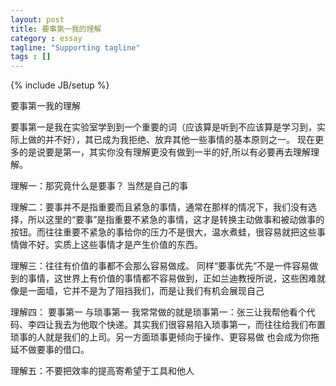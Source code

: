 ```yaml
---
layout: post
title: 要事第一我的理解
category : essay
tagline: "Supporting tagline"
tags : []
---
```

{% include JB/setup %}

要事第一我的理解

要事第一是我在实验室学到到一个重要的词（应该算是听到不应该算是学习到，实际上做的并不好），其已成为我拒绝、放弃其他一些事情的基本原则之一。 现在更多的是说要是第一，其实你没有理解更没有做到一半的好,所以有必要再去理解理解。

理解一：那究竟什么是要事？ 当然是自己的事

理解二：要事并不是指重要而且紧急的事情，通常在那样的情况下，我们没有选择，所以这里的“要事”是指重要不紧急的事情，这才是转换主动做事和被动做事的按钮。而往往重要不紧急的事给你的压力不是很大，温水煮蛙，很容易就把这些事情做不好。实质上这些事情才是产生价值的东西。

理解三：往往有价值的事都不会那么容易做成。 同样“要事优先”不是一件容易做到的事情，这世界上有价值的事情都不容易做到，正如兰迪教授所说，这些困难就像是一面墙，它并不是为了阻挡我们，而是让我们有机会展现自己

理解四： 要事第一 与琐事第一 
我常常做的就是琐事第一：张三让我帮他看个代码、李四让我去为他取个快递。其实我们很容易陷入琐事第一，而往往给我们布置琐事的人就是我们的上司。另一方面琐事更倾向于操作、更容易做  也会成为你拖延不做要事的借口。


理解五：不要把效率的提高寄希望于工具和他人
